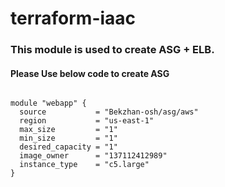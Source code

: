 # terraform-iaac
###  This module is used to create ASG +  ELB. 
####  Please Use below code to create ASG
```

module "webapp" {
  source           = "Bekzhan-osh/asg/aws"
  region           = "us-east-1"
  max_size         = "1"
  min_size         = "1"
  desired_capacity = "1"
  image_owner      = "137112412989"
  instance_type    = "c5.large"
}
```
